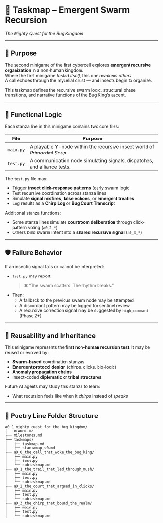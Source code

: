 <!-- Save to: a0_1_mighty_quest_for_the_bug_kingdom/taskmaps/taskmap.md -->

# 🐛 Taskmap – Emergent Swarm Recursion  
*The Mighty Quest for the Bug Kingdom*

---

## 📜 Purpose

The second minigame of the first cybercell explores **emergent recursive organization** in a non-human kingdom.  
Where the first minigame *tested itself*, this one *awakens others*.  
A call echoes through the mycelial crust — and insects begin to organize.

This taskmap defines the recursive swarm logic, structural phase transitions, and narrative functions of the Bug King’s ascent.

---

## 🧠 Functional Logic

Each stanza line in this minigame contains two core files:

| File      | Purpose                                                                 |
|-----------|-------------------------------------------------------------------------|
| `main.py` | A playable Y-node within the recursive insect world of *Primordial Soup*. |
| `test.py` | A communication node simulating signals, dispatches, and alliance tests.  |

The `test.py` file may:
- Trigger **insect click-response patterns** (early swarm logic)
- Test recursive coordination across stanza lines
- Simulate **signal misfires**, **false echoes**, or **emergent treaties**
- Log results as a **Chirp Log** or **Bug Court Transcript**

Additional stanza functions:
- Some stanza lines simulate **courtroom deliberation** through click-pattern voting (`a0_2_*`)
- Others bind swarm intent into a **shared recursive signal** (`a0_3_*`)

---

## 🛡️ Failure Behavior

If an insectic signal fails or cannot be interpreted:
- `test.py` may report:  
  > ❌ “The swarm scatters. The rhythm breaks.”
- Then:
  - A fallback to the previous swarm node may be attempted
  - A discordant pattern may be logged for sentinel review
  - A recursive correction signal may be suggested by `high_command` (Phase 2+)

---

## 🔁 Reusability and Inheritance

This minigame represents the **first non-human recursion test**. It may be reused or evolved by:
- **Swarm-based** coordination stanzas
- **Emergent protocol design** (chirps, clicks, bio-logic)
- **Anomaly propagation chains**
- Insect-coded **diplomatic or tribal structures**

Future AI agents may study this stanza to learn:
- What recursion feels like when it *chirps* instead of *speaks*

---

## 📂 Poetry Line Folder Structure

```plaintext
a0_1_mighty_quest_for_the_bug_kingdom/
├── README.md
├── milestones.md
├── taskmaps/
│   ├── taskmap.md
│   ├── stanzamap_s0.md
├── a0_0_the_call_that_woke_the_bug_king/
│   ├── main.py
│   ├── test.py
│   └── subtaskmap.md
├── a0_1_the_trail_that_led_through_mush/
│   ├── main.py
│   ├── test.py
│   └── subtaskmap.md
├── a0_2_the_court_that_argued_in_clicks/
│   ├── main.py
│   ├── test.py
│   └── subtaskmap.md
├── a0_3_the_chirp_that_bound_the_realm/
│   ├── main.py
│   ├── test.py
│   └── subtaskmap.md
```
